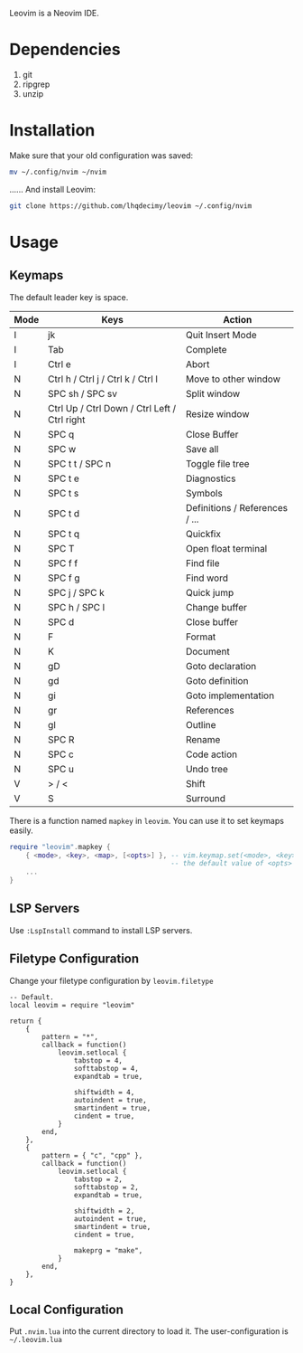 Leovim is a Neovim IDE.

# Dependencies
1. git
2. ripgrep
3. unzip

# Installation
Make sure that your old configuration was saved:
```bash
mv ~/.config/nvim ~/nvim
```
...... And install Leovim:
```bash
git clone https://github.com/lhqdecimy/leovim ~/.config/nvim
```

# Usage
## Keymaps
The default leader key is space.

| Mode | Keys                                         | Action                         |
|------|----------------------------------------------|--------------------------------|
| I    | jk                                           | Quit Insert Mode               |
| I    | Tab                                          | Complete                       |
| I    | Ctrl e                                       | Abort                          |
| N    | Ctrl h / Ctrl j / Ctrl k / Ctrl l            | Move to other window           |
| N    | SPC sh / SPC sv                              | Split window                   |
| N    | Ctrl Up / Ctrl Down / Ctrl Left / Ctrl right | Resize window                  |
| N    | SPC q                                        | Close Buffer                   |
| N    | SPC w                                        | Save all                       |
| N    | SPC t t / SPC n                              | Toggle file tree               |
| N    | SPC t e                                      | Diagnostics                    |
| N    | SPC t s                                      | Symbols                        |
| N    | SPC t d                                      | Definitions / References / ... |
| N    | SPC t q                                      | Quickfix                       |
| N    | SPC T                                        | Open float terminal            |
| N    | SPC f f                                      | Find file                      |
| N    | SPC f g                                      | Find word                      |
| N    | SPC j / SPC k                                | Quick jump                     |
| N    | SPC h / SPC l                                | Change buffer                  |
| N    | SPC d                                        | Close buffer                   |
| N    | F                                            | Format                         |
| N    | K                                            | Document                       |
| N    | gD                                           | Goto declaration               |
| N    | gd                                           | Goto definition                |
| N    | gi                                           | Goto implementation            |
| N    | gr                                           | References                     |
| N    | gl                                           | Outline                        |
| N    | SPC R                                        | Rename                         |
| N    | SPC c                                        | Code action                    |
| N    | SPC u                                        | Undo tree                      |
| V    | > / <                                        | Shift                          |
| V    | S                                            | Surround                       |

There is a function named `mapkey` in `leovim`. You can use it to set keymaps easily.

```lua
require "leovim".mapkey {
    { <mode>, <key>, <map>, [<opts>] }, -- vim.keymap.set(<mode>, <key>, <map>, [<opts>])
                                        -- the default value of <opts> is { noremap = true, silent = true, desc = "Description" }
    ...
}
```

## LSP Servers
Use `:LspInstall` command to install LSP servers.

## Filetype Configuration
Change your filetype configuration by `leovim.filetype`
```
-- Default.
local leovim = require "leovim"

return {
    {
        pattern = "*",
        callback = function()
            leovim.setlocal {
                tabstop = 4,
                softtabstop = 4,
                expandtab = true,

                shiftwidth = 4,
                autoindent = true,
                smartindent = true,
                cindent = true,
            }
        end,
    },
    {
        pattern = { "c", "cpp" },
        callback = function()
            leovim.setlocal {
                tabstop = 2,
                softtabstop = 2,
                expandtab = true,

                shiftwidth = 2,
                autoindent = true,
                smartindent = true,
                cindent = true,

                makeprg = "make",
            }
        end,
    },
}
```

## Local Configuration
Put `.nvim.lua` into the current directory to load it. The user-configuration is `~/.leovim.lua`
